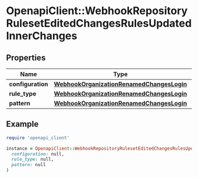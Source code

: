 # OpenapiClient::WebhookRepositoryRulesetEditedChangesRulesUpdatedInnerChanges

## Properties

| Name | Type | Description | Notes |
| ---- | ---- | ----------- | ----- |
| **configuration** | [**WebhookOrganizationRenamedChangesLogin**](WebhookOrganizationRenamedChangesLogin.md) |  | [optional] |
| **rule_type** | [**WebhookOrganizationRenamedChangesLogin**](WebhookOrganizationRenamedChangesLogin.md) |  | [optional] |
| **pattern** | [**WebhookOrganizationRenamedChangesLogin**](WebhookOrganizationRenamedChangesLogin.md) |  | [optional] |

## Example

```ruby
require 'openapi_client'

instance = OpenapiClient::WebhookRepositoryRulesetEditedChangesRulesUpdatedInnerChanges.new(
  configuration: null,
  rule_type: null,
  pattern: null
)
```


